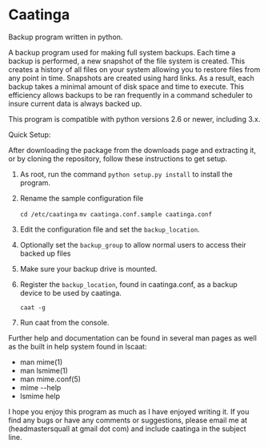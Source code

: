 Caatinga
========

Backup program written in python.

A backup program used for making full system backups.  Each time a backup is
performed, a new snapshot of the file system is created.  This creates a history
of all files on your system allowing you to restore files from any point in
time.  Snapshots are created using hard links.  As a result, each backup takes a
minimal amount of disk space and time to execute.  This efficiency allows
backups to be ran frequently in a command scheduler to insure current data is
always backed up.

This program is compatible with python versions 2.6 or newer, including 3.x.

Quick Setup:

After downloading the package from the downloads page and extracting it, or
by cloning the repository, follow these instructions to get setup.

  1.  As root, run the command `python setup.py install` to install the program.

  2.  Rename the sample configuration file

      `cd /etc/caatinga`
      `mv caatinga.conf.sample caatinga.conf`

  3.  Edit the configuration file and set the `backup_location`.

  4.  Optionally set the `backup_group` to allow normal users to access their
      backed up files

  5.  Make sure your backup drive is mounted.

  6.  Register the `backup_location`, found in caatinga.conf, as a backup device to
      be used by caatinga.

      `caat -g`

  7.  Run caat from the console.


Further help and documentation can be found in several man pages as well as the
built in help system found in lscaat:

  * man mime(1)
  * man lsmime(1)
  * man mime.conf(5)
  * mime --help
  * lsmime help


I hope you enjoy this program as much as I have enjoyed writing it.
If you find any bugs or have any comments or suggestions, please email
me at (headmastersquall at gmail dot com) and include caatinga in the subject line.